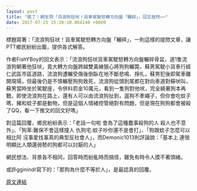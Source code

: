 ```yaml
---
layout: post
title: "瘋了！網友問「流浪狗狂吠！貨車駕駛怒轉方向盤「輾碎」，回文居然⋯⋯"
date: 2017-07-25 15:20:10.864140 +0800
---
```


標題寫著：「流浪狗狂吠！貨車駕駛怒轉方向盤「輾碎」，一則這樣的提問文章，讓PTT鄉民紛紛出籠，提供各式解答。

作者FishYBoy的回文表示：「流浪狗狂吠貨車駕駛怒轉方向盤輾碎骨盆，道1隻流浪狗朝著他狂吠，竟大轉方向盤跨越雙黃線狠心將狗狗輾斃，蘇男駕駛小貨車行經仁武區市區道路，流浪狗遭輾受傷後倒臥在地不斷悲鳴、掙扎，蘇男犯後即駕車離開現場，但最後仍是不慎輾壓狗狗致死，流浪狗從頭到尾都在對向車道對蘇吠叫，蘇男當時坐於駕駛座，令併科罰金10萬元，看到一隻狗對他吠，完全繞著狗本再戰，即使流浪狗在路上，還有人可以由流浪狗扯到，遛狗不牽繩子，但你會吃蚊子嗎，豬和蚊子都是動物，但是這個人情緒控管絕對有問題，但是現在狗狗都會被殺了QQ，看一下推文的回文好嗎」

對這篇回覆，鄉民紛紛表示：「老話一句啦 會為了這種蠢事殺狗的人 殺人也不意外」、「狗苯:難保不會這樣撞人  仇狗宅:蚊子吵你還不是會打」、「狗跟蚊子怎麼可以相比阿 沒事愛找事真的典型反社會人」，而Demonic1013則評論說：「基本上 連很明顯比人類還弱勢的狗都可以討厭的人」

網民想法、背景各不相同，回答時而紛亂時而搞怪，難免有時令人摸不著頭緒。

或許gginindr寫下的：「那狗為什麼不等於人」，是最認真的回覆。

<a href = "https://www.ptt.cc/bbs/Gossiping/M.1500926057.A.BF4.html">原文連結</a>

